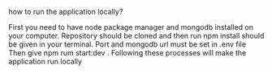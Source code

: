 how to run the application locally?

First you need to have node package manager and mongodb installed on your computer.
Repository should be cloned and then run npm install should be given in your terminal.
Port and mongodb url must be set in .env file
Then give npm rum start:dev .
Following these processes will make the application run locally
